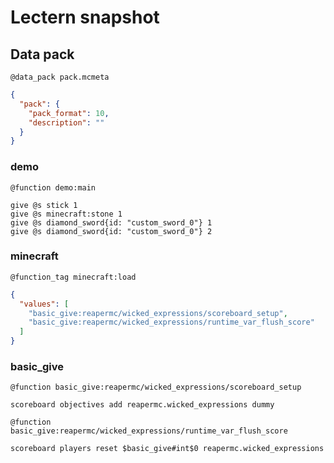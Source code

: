# Lectern snapshot

## Data pack

`@data_pack pack.mcmeta`

```json
{
  "pack": {
    "pack_format": 10,
    "description": ""
  }
}
```

### demo

`@function demo:main`

```mcfunction
give @s stick 1
give @s minecraft:stone 1
give @s diamond_sword{id: "custom_sword_0"} 1
give @s diamond_sword{id: "custom_sword_0"} 2
```

### minecraft

`@function_tag minecraft:load`

```json
{
  "values": [
    "basic_give:reapermc/wicked_expressions/scoreboard_setup",
    "basic_give:reapermc/wicked_expressions/runtime_var_flush_score"
  ]
}
```

### basic_give

`@function basic_give:reapermc/wicked_expressions/scoreboard_setup`

```mcfunction
scoreboard objectives add reapermc.wicked_expressions dummy
```

`@function basic_give:reapermc/wicked_expressions/runtime_var_flush_score`

```mcfunction
scoreboard players reset $basic_give#int$0 reapermc.wicked_expressions
```
